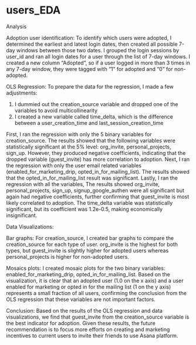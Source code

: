 # users_EDA

Analysis 

Adoption user identification: To identify which users were adopted, I determined the earliest and latest login dates, then created all possible 7-day windows between those two dates. I grouped the login sessions by user_id and ran all login dates for a user through the list of 7-day windows. I created a new column “Adopted”, so if a user logged in more than 3 times in any 7-day window, they were tagged with “1” for adopted and “0” for non-adopted. 

OLS Regression: To prepare the data for the regression, I made a few adjustments: 
1. I dummied out the creation_source variable and dropped one of the variables to avoid multicollinearity 
2.  I created a new variable called time_delta, which is the difference between a user_creation_time and last_session_creation_time 

First, I ran the regression with only the 5 binary variables for creation_source. The results showed that the following variables were statistically significant at the 5% level: org_invite, personal_projects, sign_up. However, they produced negative coefficients, indicating that the dropped variable (guest_invite) has more correlation to adoption. 
Next, I ran the regression with only the user email related variables (enabled_for_marketing_drip, opted_in_for_mailing_list). The results showed that the opted_in_for_mailing_list result was significant. 
Lastly, I ran the regression with all the variables, The results showed org_invite, personal_projects, sign_up, signup_google_authen were all significant but again had negative coefficients, further confirming that guest_invite is most likely correlated to adoption. The time_delta variable was statistically significant, but its coefficient was 1.2e-0.5, making economically insignificant. 


Data Visualizations: 

Bar graphs: For creation_source, I created bar graphs to compare the creation_source for each type of user. org_invite is the highest for both types, but guest_invite is slightly higher for adopted users whereas personal_projects is higher for non-adopted users. 

Mosaics plots: I created mosaic plots for the two binary variables: enabled_for_marketing_drip, opted_in_for_mailing_list. Based on the visualization, it is clear that an adopted user (1.0 on the x axis) and a user enabled for marketing or opted in for the mailing list (1 on the y axis) represents a small fraction of all users, confirming the conclusion from the OLS regression that these variables are not important factors. 


Conclusion: 
Based on the results of the OLS regression and data visualizations, we find that guest_invite from the creation_source variable is the best indicator for adoption. Given these results, the future recommendation is to focus more efforts on creating and marketing incentives to current users to invite their friends to use Asana platform. 

